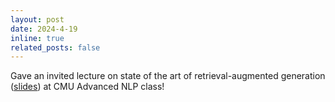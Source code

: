 ```yaml
---
layout: post
date: 2024-4-19
inline: true
related_posts: false
---
```


Gave an invited lecture on state of the art of retrieval-augmented generation ([slides](assets/pdf/akari_cmu_anlp_lecture.pdf)) at CMU Advanced NLP class!
